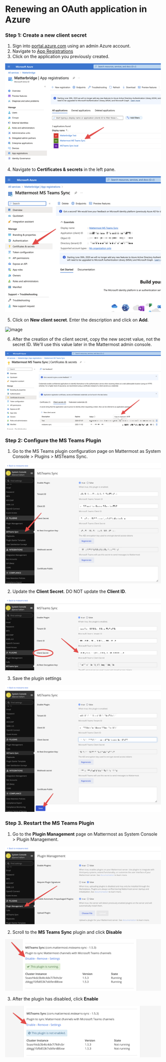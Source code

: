 # Renewing an OAuth application in Azure

### Step 1: Create a new client secret

1. Sign into [portal.azure.com](https://portal.azure.com) using an admin Azure account.
2. Navigate to [App Registrations](https://portal.azure.com/#blade/Microsoft_AAD_IAM/ActiveDirectoryMenuBlade/RegisteredApps)
3. Click on the application you previously created.

![image](./renewal/choose_application.png)

4. Navigate to **Certificates & secrets** in the left pane.

![image](./renewal/choose_certificates_and_secrets.png)

5. Click on **New client secret**. Enter the description and click on **Add**. 

![image](https://user-images.githubusercontent.com/77336594/226332268-93b8fa85-ba5b-4fcc-938b-ca8d642b8521.png)

6. After the creation of the client secret, copy the new secret value, not the secret ID. We'll use this value later in the Mattermost admin console.

![image](./renewal/copy_secret.png)

### Step 2: Configure the MS Teams Plugin

1. Go to the MS Teams plugin configuration page on Mattermost as System Console > Plugins > MSTeams Sync.

![image](./renewal/browse_to_plugin.png)

2. Update the **Client Secret**. DO NOT update the **Client ID**.

![image](./renewal/update_client_secret.png)

3. Save the plugin settings

![image](./renewal/save_plugin_settings.png)

### Step 3. Restart the MS Teams Plugin

1. Go to the **Plugin Management** page on Mattermost as System Console > Plugin Management.

![image](./renewal/plugin_management.png)

2. Scroll to the **MS Teams Sync** plugin and click **Disable**

![image](./renewal/disable_plugin.png)

3. After the plugin has disabled, click **Enable**

![image](./renewal/enable_plugin.png)


